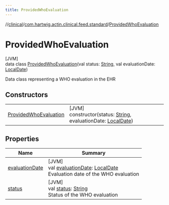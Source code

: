 ```yaml
---
title: ProvidedWhoEvaluation
---
```

//[clinical](../../../index.html)/[com.hartwig.actin.clinical.feed.standard](../index.html)/[ProvidedWhoEvaluation](index.html)



# ProvidedWhoEvaluation



[JVM]\
data class [ProvidedWhoEvaluation](index.html)(val status: [String](https://kotlinlang.org/api/latest/jvm/stdlib/kotlin/-string/index.html), val evaluationDate: [LocalDate](https://docs.oracle.com/javase/8/docs/api/java/time/LocalDate.html))

Data class representing a WHO evaluation in the EHR



## Constructors


| | |
|---|---|
| [ProvidedWhoEvaluation](-provided-who-evaluation.html) | [JVM]<br>constructor(status: [String](https://kotlinlang.org/api/latest/jvm/stdlib/kotlin/-string/index.html), evaluationDate: [LocalDate](https://docs.oracle.com/javase/8/docs/api/java/time/LocalDate.html)) |


## Properties


| Name | Summary |
|---|---|
| [evaluationDate](evaluation-date.html) | [JVM]<br>val [evaluationDate](evaluation-date.html): [LocalDate](https://docs.oracle.com/javase/8/docs/api/java/time/LocalDate.html)<br>Evaluation date of the WHO evaluation |
| [status](status.html) | [JVM]<br>val [status](status.html): [String](https://kotlinlang.org/api/latest/jvm/stdlib/kotlin/-string/index.html)<br>Status of the WHO evaluation |

